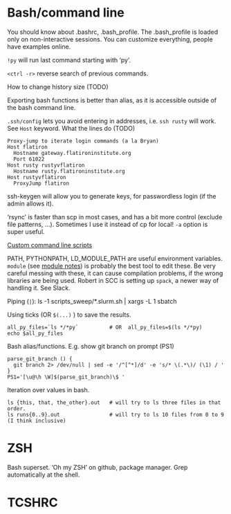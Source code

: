 # Bash/command line

You should know about .bashrc, .bash_profile. The .bash_profile is loaded only on non-interactive sessions. You can customize everything, people have examples online.

`!py` will run last command starting with ‘py’.

`<ctrl -r>` reverse search of previous commands.

How to change history size (TODO)

Exporting bash functions is better than alias, as it is accessible outside of the bash command line. 

`.ssh/config` lets you avoid entering in addresses, i.e. `ssh rusty` will work. See `Host` keyword.
What the lines do (TODO)
```
Proxy-jump to iterate login commands (a la Bryan)
Host flatiron
  Hostname gateway.flatironinstitute.org
  Port 61022
Host rusty rustyvflatiron
  Hostname rusty.flatironinstitute.org
Host rustyvflatiron
  ProxyJump flatiron
```


ssh-keygen will allow you to generate keys, for passwordless login (if the admin allows it).

‘rsync’ is faster than scp in most cases, and has a bit more control (exclude file patterns, …). Sometimes I use it instead of cp for local!
`-a` option is super useful.

[Custom command line scripts](bin_scripts.md)

PATH, PYTHONPATH, LD_MODULE_PATH are useful environment variables. `module` (see [module notes](module.md)) is probably the best tool to edit these. Be very careful messing with these, it can cause compilation problems, if the wrong libraries are being used. Robert in SCC is setting up `spack`, a newer way of handling it. See Slack.

Piping (`|`):
ls -1 scripts_sweep/*.slurm.sh | xargs -L 1 sbatch

Using ticks (OR `$(...)` ) to save the results.
```
all_py_files=`ls */*py`          # OR  all_py_files=$(ls */*py)
echo $all_py_files
```

Bash alias/functions. E.g. show git branch on prompt (PS1)
```
parse_git_branch () {
  git branch 2> /dev/null | sed -e '/^[^*]/d' -e 's/* \(.*\)/ (\1) / '
}
PS1='[\u@\h \W]$(parse_git_branch)\$ '
```

Iteration over values in bash.
```
ls {this, that, the_other}.out   # will try to ls three files in that order. 
ls runs{0..9}.out                # will try to ls 10 files from 0 to 9 (I think inclusive)
```

# ZSH

Bash superset. ‘Oh my ZSH’ on github, package manager. Grep automatically at the shell.

# TCSHRC
